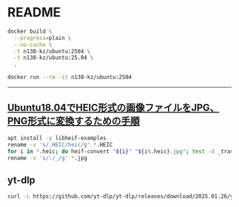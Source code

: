 # README

```bash
docker build \
  --progress=plain \
  --no-cache \
  -t n138-kz/ubuntu:2504 \
  -t n138-kz/ubuntu:25.04 \
  .
```

```bash
docker run --rm -it n138-kz/ubuntu:2504
```

---

## [Ubuntu18.04でHEIC形式の画像ファイルをJPG、PNG形式に変換するための手順](https://virment.com/install-libheif-to-convert-heic-to-jpg/)

```bash
apt install -y libheif-examples
rename -v 's/.HEIC/heic/g' *.HEIC
for i in *.heic; do heif-convert "${i}" "${i%.heic}.jpg"; test -d _trash || mkdir _trash; mv "${i}" _trash; done
rename -v 's/:/_/g' *.jpg
```

## yt-dlp

```sh
curl -L https://github.com/yt-dlp/yt-dlp/releases/download/2025.01.26/yt-dlp -o /usr/local/bin/yt-dlp && chmod a+rx /usr/local/bin/yt-dlp
```
